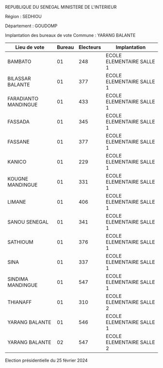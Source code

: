 REPUBLIQUE DU SENEGAL MINISTERE DE L'INTERIEUR

Région : SEDHIOU

Département : GOUDOMP

Implantation des bureaux de vote Commune : YARANG BALANTE

| Lieu de vote | Bureau | Electeurs | Implantation |
| - | - | - | - |
| BAMBATO | 01 | 248 | ECOLE ELEMENTAIRE SALLE 1 |
| BILASSAR BALANTE | 01 | 377 | ECOLE ELEMENTAIRE SALLE 1 |
| FARADIANTO MANDINGUE | 01 | 433 | ECOLE ELEMENTAIRE SALLE 1 |
| FASSADA | 01 | 345 | ECOLE ELEMENTAIRE SALLE 1 |
| FASSANE | 01 | 377 | ECOLE ELEMENTAIRE SALLE 1 |
| KANICO | 01 | 229 | ECOLE ELEMENTAIRE SALLE 1 |
| KOUGNE MANDINGUE | 01 | 331 | ECOLE ELEMENTAIRE SALLE 1 |
| LIMANE | 01 | 406 | ECOLE ELEMENTAIRE SALLE 1 |
| SANOU SENEGAL | 01 | 341 | ECOLE ELEMENTAIRE SALLE 1 |
| SATHIOUM | 01 | 376 | ECOLE ELEMENTAIRE SALLE 1 |
| SINA | 01 | 337 | ECOLE ELEMENTAIRE SALLE 1 |
| SINDIMA MANDINGUE | 01 | 547 | ECOLE ELEMENTAIRE SALLE 1 |
| THIANAFF | 01 | 310 | ECOLE ELEMENTAIRE SALLE 2 |
| YARANG BALANTE | 01 | 546 | ECOLE ELEMENTAIRE SALLE 1 |
| YARANG BALANTE | 02 | 547 | ECOLE ELEMENTAIRE SALLE 2 |

<!-- PageNumber="16/16" -->

Election présidentielle du 25 février 2024
